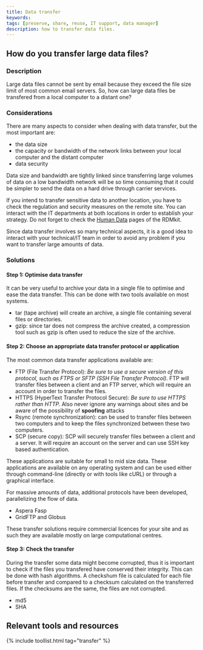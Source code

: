 ```yaml
---
title: Data transfer
keywords:
tags: [preserve, share, reuse, IT support, data manager]
description: how to transfer data files.
---
```


## How do you transfer large data files?

### Description

Large data files cannot be sent by email because they exceed the file size limit of most common email servers. So, how can large data files be transfered from a local computer to a distant one?

### Considerations

There are many aspects to consider when dealing with data transfer, but the most important are:  

* the data size  
* the capacity or bandwidth of the network links between your local computer and the distant computer
* data security

Data size and bandwidth are tightly linked since transferring large volumes of data on a low bandwidth network will be so time consuming that it could be simpler to send the data on a hard drive through carrier services.


If you intend to transfer sensitive data to another location, you have to check the regulation and security measures on the remote site. You can interact with the IT departments at both locations in order to establish your strategy. Do not forget to check the [Human Data](human_data) pages of the RDMkit.


Since data transfer involves so many technical aspects, it is a good idea to interact with your technical/IT team in order to avoid any problem if you want to transfer large amounts of data.

### Solutions

#### Step 1: Optimise data transfer
It can be very useful to archive your data in a single file to optimise and ease the data transfer. This can be done with two tools available on most systems.

* tar (tape archive) will create an archive, a single file containing several files or directories.
* gzip: since tar does not compress the archive created, a compression tool such as gzip is often used to reduce the size of the archive.

#### Step 2: Choose an appropriate data transfer protocol or application

The most common data transfer applications available are:

* FTP (File Transfer Protocol): *Be sure to use a secure version of this protocol, such as FTPS or SFTP (SSH File Transfer Protocol)*. FTP will transfer files between a client and an FTP server, which will require an account in order to transfer the files.
* HTTPS (HyperText Transfer Protocol Secure): *Be sure to use HTTPS rather than HTTP.* Also never ignore any warnings about sites and be aware of the possibility of **spoofing** attacks
* Rsync (remote synchronization): can be used to transfer files between two computers and to keep the files synchronized between these two computers.
* SCP (secure copy): SCP will securely transfer files between a client and a server. It will require an account on the server and can use SSH key based authentication.  

These applications are suitable for small to mid size data. These applications are available on any operating system and can be used either through command-line (directly or with tools like cURL) or through a graphical interface.

For massive amounts of data, additional protocols have been developed, parallelizing the flow of data.

* Aspera Fasp
* GridFTP and Globus

These transfer solutions require commercial licences for your site and as such they are available mostly on large computational centres.

#### Step 3: Check the transfer

During the transfer some data might become corrupted, thus it is important to check if the files you transfered have conserved their integrity. This can be done with hash algorithms. A checkshum file is calculated for each file before transfer and compared to a checksum calculated on the transferred files. If the checksums are the same, the files are not corrupted.

* md5
* SHA

<!-- ## Related topics
(Optional section)
* Bullet point list of other pages in this website that are connected to this lifecycle stage -->

## Relevant tools and resources

{% include toollist.html tag="transfer" %}
